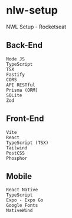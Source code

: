 # nlw-setup
NWL Setup - Rocketseat

## Back-End
	Node JS
	TypeScript
	TSX
	Fastify
	CORS
	API RESTful
	Prisma (ORM)
	SQLite
	Zod

## Front-End
	Vite
	React
	TypeScript (TSX)
	Tailwind
	PostCSS
	Phosphor

## Mobile
	React Native
	TypeScript
	Expo - Expo Go
	Google Fonts
	NativeWind

